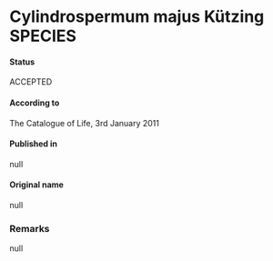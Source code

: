 # Cylindrospermum majus Kützing SPECIES

#### Status
ACCEPTED

#### According to
The Catalogue of Life, 3rd January 2011

#### Published in
null

#### Original name
null

### Remarks
null